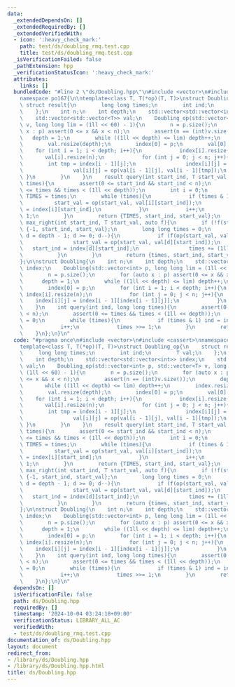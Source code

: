 ```yaml
---
data:
  _extendedDependsOn: []
  _extendedRequiredBy: []
  _extendedVerifiedWith:
  - icon: ':heavy_check_mark:'
    path: test/ds/doubling_rmq.test.cpp
    title: test/ds/doubling_rmq.test.cpp
  _isVerificationFailed: false
  _pathExtension: hpp
  _verificationStatusIcon: ':heavy_check_mark:'
  attributes:
    links: []
  bundledCode: "#line 2 \"ds/Doubling.hpp\"\n#include <vector>\n#include <cassert>\n\
    namespace po167{\n\ntemplate<class T, T(*op)(T, T)>\nstruct Doubling_op{\n   \
    \ struct result{\n        long long times;\n        int ind;\n        T val;\n\
    \    };\n    int n;\n    int depth;\n    std::vector<std::vector<int>> index;\n\
    \    std::vector<std::vector<T>> val;\n    Doubling_op(std::vector<int> p, std::vector<T>\
    \ v, long long lim = (1ll << 60) - 1){\n        n = p.size();\n        for (auto\
    \ x : p) assert(0 <= x && x < n);\n        assert(n == (int)v.size());\n     \
    \   depth = 1;\n        while ((1ll << depth) <= lim) depth++;\n        index.resize(depth);\n\
    \        val.resize(depth);\n        index[0] = p;\n        val[0] = v;\n    \
    \    for (int i = 1; i < depth; i++){\n            index[i].resize(n);\n     \
    \       val[i].resize(n);\n            for (int j = 0; j < n; j++){\n        \
    \        int tmp = index[i - 1][j];\n                index[i][j] = index[i - 1][tmp];\n\
    \                val[i][j] = op(val[i - 1][j], val[i - 1][tmp]);\n           \
    \ }\n        }\n    }\n    result query(int start_ind, T start_val, long long\
    \ times){\n        assert(0 <= start_ind && start_ind < n);\n        assert(0\
    \ <= times && times < (1ll << depth));\n        int i = 0;\n        long long\
    \ TIMES = times;\n        while (times){\n            if (times & 1){\n      \
    \          start_val = op(start_val, val[i][start_ind]);\n                start_ind\
    \ = index[i][start_ind];\n            }\n            i++;\n            times >>=\
    \ 1;\n        }\n        return {TIMES, start_ind, start_val};\n    }\n    result\
    \ max_right(int start_ind, T start_val, auto f){\n        if (!f(start_val)) return\
    \ {-1, start_ind, start_val};\n        long long times = 0;\n        for (int\
    \ d = depth - 1; d >= 0; d--){\n            if (f(op(start_val, val[d][start_ind]))){\n\
    \                start_val = op(start_val, val[d][start_ind]);\n             \
    \   start_ind = index[d][start_ind];\n                times += (1ll << d);\n \
    \           }\n        }\n        return {times, start_ind, start_val};\n    }\n\
    };\n\nstruct Doubling{\n    int n;\n    int depth;\n    std::vector<std::vector<int>>\
    \ index;\n    Doubling(std::vector<int> p, long long lim = (1ll << 60) - 1){\n\
    \        n = p.size();\n        for (auto x : p) assert(0 <= x && x < n);\n  \
    \      depth = 1;\n        while ((1ll << depth) <= lim) depth++;\n        index.resize(depth);\n\
    \        index[0] = p;\n        for (int i = 1; i < depth; i++){\n           \
    \ index[i].resize(n);\n            for (int j = 0; j < n; j++){\n            \
    \    index[i][j] = index[i - 1][index[i - 1][j]];\n            }\n        }\n\
    \    }\n    int query(int ind, long long times){\n        assert(0 <= ind && ind\
    \ < n);\n        assert(0 <= times && times < (1ll << depth));\n        int i\
    \ = 0;\n        while (times){\n            if (times & 1) ind = index[i][ind];\n\
    \            i++;\n            times >>= 1;\n        }\n        return ind;\n\
    \    }\n};\n}\n"
  code: "#pragma once\n#include <vector>\n#include <cassert>\nnamespace po167{\n\n\
    template<class T, T(*op)(T, T)>\nstruct Doubling_op{\n    struct result{\n   \
    \     long long times;\n        int ind;\n        T val;\n    };\n    int n;\n\
    \    int depth;\n    std::vector<std::vector<int>> index;\n    std::vector<std::vector<T>>\
    \ val;\n    Doubling_op(std::vector<int> p, std::vector<T> v, long long lim =\
    \ (1ll << 60) - 1){\n        n = p.size();\n        for (auto x : p) assert(0\
    \ <= x && x < n);\n        assert(n == (int)v.size());\n        depth = 1;\n \
    \       while ((1ll << depth) <= lim) depth++;\n        index.resize(depth);\n\
    \        val.resize(depth);\n        index[0] = p;\n        val[0] = v;\n    \
    \    for (int i = 1; i < depth; i++){\n            index[i].resize(n);\n     \
    \       val[i].resize(n);\n            for (int j = 0; j < n; j++){\n        \
    \        int tmp = index[i - 1][j];\n                index[i][j] = index[i - 1][tmp];\n\
    \                val[i][j] = op(val[i - 1][j], val[i - 1][tmp]);\n           \
    \ }\n        }\n    }\n    result query(int start_ind, T start_val, long long\
    \ times){\n        assert(0 <= start_ind && start_ind < n);\n        assert(0\
    \ <= times && times < (1ll << depth));\n        int i = 0;\n        long long\
    \ TIMES = times;\n        while (times){\n            if (times & 1){\n      \
    \          start_val = op(start_val, val[i][start_ind]);\n                start_ind\
    \ = index[i][start_ind];\n            }\n            i++;\n            times >>=\
    \ 1;\n        }\n        return {TIMES, start_ind, start_val};\n    }\n    result\
    \ max_right(int start_ind, T start_val, auto f){\n        if (!f(start_val)) return\
    \ {-1, start_ind, start_val};\n        long long times = 0;\n        for (int\
    \ d = depth - 1; d >= 0; d--){\n            if (f(op(start_val, val[d][start_ind]))){\n\
    \                start_val = op(start_val, val[d][start_ind]);\n             \
    \   start_ind = index[d][start_ind];\n                times += (1ll << d);\n \
    \           }\n        }\n        return {times, start_ind, start_val};\n    }\n\
    };\n\nstruct Doubling{\n    int n;\n    int depth;\n    std::vector<std::vector<int>>\
    \ index;\n    Doubling(std::vector<int> p, long long lim = (1ll << 60) - 1){\n\
    \        n = p.size();\n        for (auto x : p) assert(0 <= x && x < n);\n  \
    \      depth = 1;\n        while ((1ll << depth) <= lim) depth++;\n        index.resize(depth);\n\
    \        index[0] = p;\n        for (int i = 1; i < depth; i++){\n           \
    \ index[i].resize(n);\n            for (int j = 0; j < n; j++){\n            \
    \    index[i][j] = index[i - 1][index[i - 1][j]];\n            }\n        }\n\
    \    }\n    int query(int ind, long long times){\n        assert(0 <= ind && ind\
    \ < n);\n        assert(0 <= times && times < (1ll << depth));\n        int i\
    \ = 0;\n        while (times){\n            if (times & 1) ind = index[i][ind];\n\
    \            i++;\n            times >>= 1;\n        }\n        return ind;\n\
    \    }\n};\n}\n"
  dependsOn: []
  isVerificationFile: false
  path: ds/Doubling.hpp
  requiredBy: []
  timestamp: '2024-10-04 03:24:18+09:00'
  verificationStatus: LIBRARY_ALL_AC
  verifiedWith:
  - test/ds/doubling_rmq.test.cpp
documentation_of: ds/Doubling.hpp
layout: document
redirect_from:
- /library/ds/Doubling.hpp
- /library/ds/Doubling.hpp.html
title: ds/Doubling.hpp
---
```

